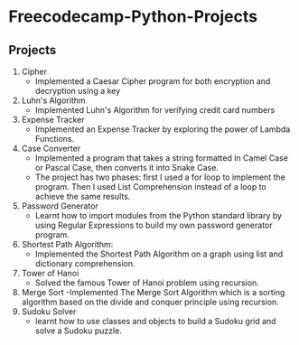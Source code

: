 # Freecodecamp-Python-Projects

## Projects

1. Cipher
   - Implemented a Caesar Cipher program for both encryption and decryption using a key
2. Luhn's Algorithm
   - Implemented Luhn's Algorithm for verifying credit card numbers
3. Expense Tracker
   - Implemented an Expense Tracker by exploring the power of Lambda Functions.
4. Case Converter
   - Implemented a program that takes a string formatted in Camel Case or Pascal Case, then converts it into Snake Case.
   - The project has two phases: first I used a for loop to implement
     the program. Then I used List Comprehension instead of a loop to
     achieve the same results.
5. Password Generator
   - Learnt how to import modules from the Python standard library by using Regular Expressions to build my own password generator program.
6. Shortest Path Algorithm:
   - Implemented the Shortest Path Algorithm on a graph using list and dictionary comprehension.
7. Tower of Hanoi
   - Solved the famous Tower of Hanoi problem using recursion.
8. Merge Sort
   -Implemented The Merge Sort Algorithm which is a sorting algorithm based on the divide and conquer principle using recursion.
9. Sudoku Solver
   - learnt how to use classes and objects to build a Sudoku grid and solve a Sudoku puzzle.
